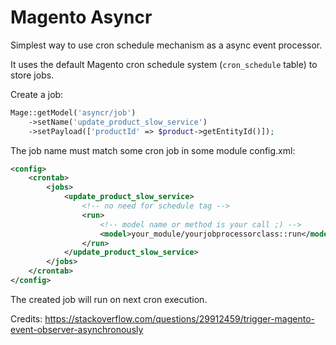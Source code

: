 # Magento Asyncr
Simplest way to use cron schedule mechanism as a async event processor.

It uses the default Magento cron schedule system (```cron_schedule``` table) to store jobs.

Create a job:
```php
Mage::getModel('asyncr/job')
    ->setName('update_product_slow_service')
    ->setPayload(['productId' => $product->getEntityId()]);
```
The job name must match some cron job in some module config.xml:
```xml
<config>
    <crontab>
        <jobs>
            <update_product_slow_service>
                <!-- no need for schedule tag -->
                <run>
                    <!-- model name or method is your call ;) -->
                    <model>your_module/yourjobprocessorclass::run</model>
                </run>
            </update_product_slow_service>
        </jobs>
    </crontab>
</config>
```
The created job will run on next cron execution.

Credits: https://stackoverflow.com/questions/29912459/trigger-magento-event-observer-asynchronously